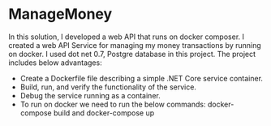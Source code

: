 # ManageMoney
In this solution, I developed a web API that runs on docker composer.
I created a web API Service for managing my money transactions by running on docker. 
I used dot net 0.7, Postgre database in this project. 
The project includes below advantages: 
- Create a Dockerfile file describing a simple .NET Core service container. 
- Build, run, and verify the functionality of the service. 
- Debug the service running as a container. 
-  To run on docker we need to run the below commands: docker-compose build and docker-compose up
